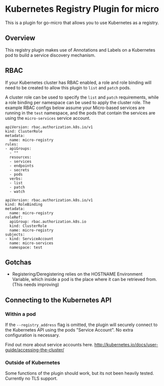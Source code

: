 # Kubernetes Registry Plugin for micro
This is a plugin for go-micro that allows you to use Kubernetes as a registry.


## Overview
This registry plugin makes use of Annotations and Labels on a Kubernetes pod
to build a service discovery mechanism.


## RBAC
If your Kubernetes cluster has RBAC enabled, a role and role binding
will need to be created to allow this plugin to `list` and `patch` pods.

A cluster role can be used to specify the `list` and `patch`
requirements, while a role binding per namespace can be used to apply
the cluster role. The example RBAC configs below assume your Micro-based
services are running in the `test` namespace, and the pods that contain
the services are using the `micro-services` service account.

```
apiVersion: rbac.authorization.k8s.io/v1
kind: ClusterRole
metadata:
  name: micro-registry
rules:
- apiGroups:
  - ""
  resources:
  - services
  - endpoints
  - secrets
  - pods
  verbs:
  - list
  - patch
  - watch
```

```
apiVersion: rbac.authorization.k8s.io/v1
kind: RoleBinding
metadata:
  name: micro-registry
roleRef:
  apiGroup: rbac.authorization.k8s.io
  kind: ClusterRole
  name: micro-registry
subjects:
- kind: ServiceAccount
  name: micro-services
  namespace: test
```


## Gotchas
* Registering/Deregistering relies on the HOSTNAME Environment Variable, which inside a pod
is the place where it can be retrieved from. (This needs improving)


## Connecting to the Kubernetes API
### Within a pod
If the `--registry_address` flag is omitted, the plugin will securely connect to
the Kubernetes API using the pods "Service Account". No extra configuration is necessary.

Find out more about service accounts here. http://kubernetes.io/docs/user-guide/accessing-the-cluster/

### Outside of Kubernetes
Some functions of the plugin should work, but its not been heavily tested.
Currently no TLS support.
